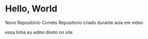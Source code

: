 # Hello, World
 Novo Repositório Correto
 Repositorio criado durante aula em video

essa linha eu editei direto no site
